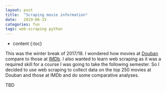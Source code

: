 ```yaml
---
layout: post
title:  "Scraping movie information"
date:   2019-06-15
categories: fun
tags: web-scraping python
---
```


* content
{:toc}

This was the winter break of 2017/18. I wondered how movies at [Douban](https://movie.douban.com/) compare to those at [IMDb](https://www.imdb.com/). I also wanted to learn web scraping as it was a required skill for a course I was going to take the following semester. So I decided to use web scraping to collect data on the top 250 movies at Douban and those at IMDb and do some comparative analyses.

TBD